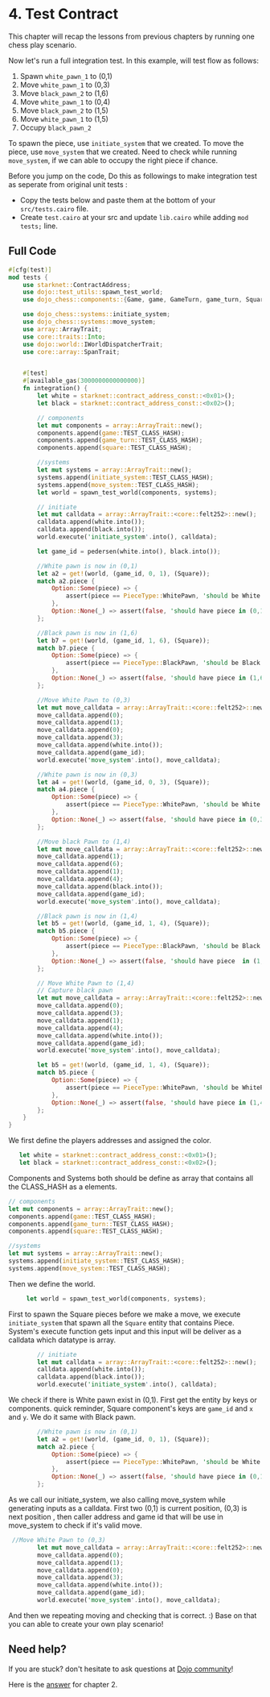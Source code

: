 # 4. Test Contract

This chapter will recap the lessons from previous chapters by running one chess play scenario.

Now let's run a full integration test. In this example, will test flow as follows:

1. Spawn `white_pawn_1` to (0,1)
2. Move `white_pawn_1` to (0,3)
3. Move `black_pawn_2` to (1,6)
4. Move `white_pawn_1` to (0,4)
5. Move `black_pawn_2` to (1,5)
6. Move `white_pawn_1` to (1,5)
7. Occupy `black_pawn_2`

To spawn the piece, use `initiate_system` that we created. To move the piece, use `move_system` that we created. Need to check while running `move_system`, if we can able to occupy the right piece if chance.

Before you jump on the code, Do this as followings to make integration test as seperate from original unit tests :

- Copy the tests below and paste them at the bottom of your `src/tests.cairo` file.
- Create `test.cairo` at your src and update `lib.cairo` while adding `mod tests;` line.

## Full Code

```rust
#[cfg(test)]
mod tests {
    use starknet::ContractAddress;
    use dojo::test_utils::spawn_test_world;
    use dojo_chess::components::{Game, game, GameTurn, game_turn, Square, square, PieceType};

    use dojo_chess::systems::initiate_system;
    use dojo_chess::systems::move_system;
    use array::ArrayTrait;
    use core::traits::Into;
    use dojo::world::IWorldDispatcherTrait;
    use core::array::SpanTrait;


    #[test]
    #[available_gas(3000000000000000)]
    fn integration() {
        let white = starknet::contract_address_const::<0x01>();
        let black = starknet::contract_address_const::<0x02>();

        // components
        let mut components = array::ArrayTrait::new();
        components.append(game::TEST_CLASS_HASH);
        components.append(game_turn::TEST_CLASS_HASH);
        components.append(square::TEST_CLASS_HASH);

        //systems
        let mut systems = array::ArrayTrait::new();
        systems.append(initiate_system::TEST_CLASS_HASH);
        systems.append(move_system::TEST_CLASS_HASH);
        let world = spawn_test_world(components, systems);

        // initiate
        let mut calldata = array::ArrayTrait::<core::felt252>::new();
        calldata.append(white.into());
        calldata.append(black.into());
        world.execute('initiate_system'.into(), calldata);

        let game_id = pedersen(white.into(), black.into());

        //White pawn is now in (0,1)
        let a2 = get!(world, (game_id, 0, 1), (Square));
        match a2.piece {
            Option::Some(piece) => {
                assert(piece == PieceType::WhitePawn, 'should be White Pawn in (0,1)');
            },
            Option::None(_) => assert(false, 'should have piece in (0,1)'),
        };

        //Black pawn is now in (1,6)
        let b7 = get!(world, (game_id, 1, 6), (Square));
        match b7.piece {
            Option::Some(piece) => {
                assert(piece == PieceType::BlackPawn, 'should be Black Pawn in (1,6)');
            },
            Option::None(_) => assert(false, 'should have piece in (1,6)'),
        };

        //Move White Pawn to (0,3)
        let mut move_calldata = array::ArrayTrait::<core::felt252>::new();
        move_calldata.append(0);
        move_calldata.append(1);
        move_calldata.append(0);
        move_calldata.append(3);
        move_calldata.append(white.into());
        move_calldata.append(game_id);
        world.execute('move_system'.into(), move_calldata);

        //White pawn is now in (0,3)
        let a4 = get!(world, (game_id, 0, 3), (Square));
        match a4.piece {
            Option::Some(piece) => {
                assert(piece == PieceType::WhitePawn, 'should be White Pawn in (0,3)');
            },
            Option::None(_) => assert(false, 'should have piece in (0,3)'),
        };

        //Move black Pawn to (1,4)
        let mut move_calldata = array::ArrayTrait::<core::felt252>::new();
        move_calldata.append(1);
        move_calldata.append(6);
        move_calldata.append(1);
        move_calldata.append(4);
        move_calldata.append(black.into());
        move_calldata.append(game_id);
        world.execute('move_system'.into(), move_calldata);

        //Black pawn is now in (1,4)
        let b5 = get!(world, (game_id, 1, 4), (Square));
        match b5.piece {
            Option::Some(piece) => {
                assert(piece == PieceType::BlackPawn, 'should be Black Pawn  in (1,4)');
            },
            Option::None(_) => assert(false, 'should have piece  in (1,4)'),
        };

        // Move White Pawn to (1,4)
        // Capture black pawn
        let mut move_calldata = array::ArrayTrait::<core::felt252>::new();
        move_calldata.append(0);
        move_calldata.append(3);
        move_calldata.append(1);
        move_calldata.append(4);
        move_calldata.append(white.into());
        move_calldata.append(game_id);
        world.execute('move_system'.into(), move_calldata);

        let b5 = get!(world, (game_id, 1, 4), (Square));
        match b5.piece {
            Option::Some(piece) => {
                assert(piece == PieceType::WhitePawn, 'should be WhitePawn  in (1,4)');
            },
            Option::None(_) => assert(false, 'should have piece in (1,4)'),
        };
    }
}
```

We first define the players addresses and assigned the color.

```rust
   let white = starknet::contract_address_const::<0x01>();
   let black = starknet::contract_address_const::<0x02>();
```

Components and Systems both should be define as array that contains all the CLASS_HASH as a elements.

```rust
// components
let mut components = array::ArrayTrait::new();
components.append(game::TEST_CLASS_HASH);
components.append(game_turn::TEST_CLASS_HASH);
components.append(square::TEST_CLASS_HASH);

//systems
let mut systems = array::ArrayTrait::new();
systems.append(initiate_system::TEST_CLASS_HASH);
systems.append(move_system::TEST_CLASS_HASH);
```

Then we define the world.

```rust
     let world = spawn_test_world(components, systems);
```

First to spawn the Square pieces before we make a move, we execute `initiate_system` that spawn all the `Square` entity that contains Piece. System's execute function gets input and this input will be deliver as a calldata which datatype is array.

```rust
        // initiate
        let mut calldata = array::ArrayTrait::<core::felt252>::new();
        calldata.append(white.into());
        calldata.append(black.into());
        world.execute('initiate_system'.into(), calldata);
```

We check if there is White pawn exist in (0,1). First get the entity by keys or components. quick reminder, Square component's keys are `game_id` and `x` and `y`. We do it same with Black pawn.

```rust
        //White pawn is now in (0,1)
        let a2 = get!(world, (game_id, 0, 1), (Square));
        match a2.piece {
            Option::Some(piece) => {
                assert(piece == PieceType::WhitePawn, 'should be White Pawn in (0,1)');
            },
            Option::None(_) => assert(false, 'should have piece in (0,1)'),
        };
```

As we call our initiate_system, we also calling move_system while generating inputs as a calldata. First two (0,1) is current position, (0,3) is next position , then caller address and game id that will be use in move_system to check if it's valid move.

```rust
 //Move White Pawn to (0,3)
        let mut move_calldata = array::ArrayTrait::<core::felt252>::new();
        move_calldata.append(0);
        move_calldata.append(1);
        move_calldata.append(0);
        move_calldata.append(3);
        move_calldata.append(white.into());
        move_calldata.append(game_id);
        world.execute('move_system'.into(), move_calldata);
```

And then we repeating moving and checking that is correct. :)
Base on that you can able to create your own play scenario!

## Need help?

If you are stuck? don't hesitate to ask questions at [Dojo community](https://discord.gg/akd2yfuRS3)!

Here is the [answer](https://github.com/rkdud007/chess-dojo/blob/tutoral/src/systems/occupy.cairo) for chapter 2.

